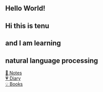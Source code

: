 <h2>Hello World!</h2>

<h2>Hi this is tenu</h2>
<h2>and I am learning</h2>
<h2>natural language processing</h2>

[📖 Notes](notes/notes-index.md)<br>
[💗 Diary](diary/diary-index.md)<br>
[💡 Books](books/books-index.md)<br>
